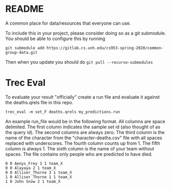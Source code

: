 # README

A common place for data/resources that everyone can use.

To include this in your project, please consider doing so as a git submodule. You should be able to configure this by running

```
git submodule add https://gitlab.cs.unh.edu/cs953-spring-2020/common-group-data.git
```

Then when you update you should do `git pull --recurse-submodules`

# Trec Eval

To evaluate your result "officially" create a run file and evaluate it against the deaths.qrels file in this repo.

```
trec_eval -m set_F deaths.qrels my_predictions.run
```

An example run_file would be in the following format.  All columns are space delimited.  The first column indicates the sample set id (also thought of as the query id).  The second columns are always zero.  The third column is the name of the character from the "character-deaths.csv" file with all spaces replaced with underscores. The fourth column counts up from 1.  The fifth column is always 1.  The sixth column is the name of your team without spaces.  The file contains only people who are predicted to have died.

```
0 0 Aenys_Frey 1 1 team_X
0 0 Alayaya 2 1 team_X
0 0 Alliser_Thorne 3 1 team_X
1 0 Alliser_Thorne 1 1 team_X
1 0 John Snow 2 1 team_X
```
